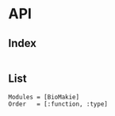 # API

## Index
```@index
```

## List
```@autodocs
Modules = [BioMakie]
Order   = [:function, :type]
```
